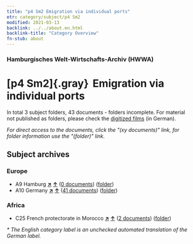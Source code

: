 ```yaml
---
title: "p4 Sm2 Emigration via individual ports"
etr: category/subject/p4 Sm2
modified: 2021-03-13
backlink: ../../about.en.html
backlink-title: "Category Overview"
fn-stub: about
---
```


### Hamburgisches Welt-Wirtschafts-Archiv (HWWA)
# [p4 Sm2]{.gray}&#8201; Emigration via individual ports&#160; 





In total 3 subject folders, 43 documents - folders incomplete.
For material not published as folders, please check the [digitized films](/film/h1_sh) (in German).

_For direct access to the documents, click the "(xy documents)" link, for folder information use the "(folder)" link._

## Subject archives



### Europe

- A9 Hamburg [**&nearr;**](../../../geo/i/140905/about.en.html "Hamburg (all folders)") [**&uarr;**](../../../geo/about.en.html#A9 "Country category system") (<a href="https://pm20.zbw.eu/dfgview/sh/140905,145927" title="about: Hamburg : Emigration via individual ports" target="_blank">0 documents</a>) ([folder](../../../../folder/sh/1409xx/140905/1459xx/145927/about.en.html))
- A10 Germany [**&nearr;**](../../../geo/i/126128/about.en.html "Germany (all folders)") [**&uarr;**](../../../geo/about.en.html#A10 "Country category system") (<a href="https://pm20.zbw.eu/dfgview/sh/126128,145927" title="about: Germany : Emigration via individual ports" target="_blank">41 documents</a>) ([folder](../../../../folder/sh/1261xx/126128/1459xx/145927/about.en.html))

### Africa

- C25 French protectorate in Morocco [**&nearr;**](../../../geo/i/141358/about.en.html "French protectorate in Morocco (all folders)") [**&uarr;**](../../../geo/about.en.html#C25 "Country category system") (<a href="https://pm20.zbw.eu/dfgview/sh/141358,145927" title="about: French protectorate in Morocco : Emigration via individual ports" target="_blank">2 documents</a>) ([folder](../../../../folder/sh/1413xx/141358/1459xx/145927/about.en.html))


_* The English category label is an unchecked automated translation of the German label._


